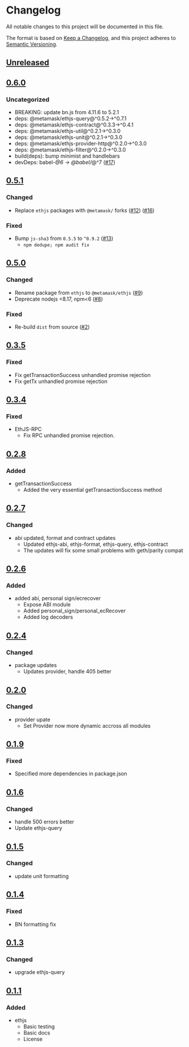 # Changelog
All notable changes to this project will be documented in this file.

The format is based on [Keep a Changelog](https://keepachangelog.com/en/1.0.0/),
and this project adheres to [Semantic Versioning](https://semver.org/spec/v2.0.0.html).

## [Unreleased]

## [0.6.0]
### Uncategorized
- BREAKING: update bn.js from 4.11.6 to 5.2.1
- deps: @metamask/ethjs-query@^0.5.2->^0.7.1
- deps: @metamask/ethjs-contract@^0.3.3->^0.4.1
- deps: @metamask/ethjs-util@^0.2.1->^0.3.0
- deps: @metamask/ethjs-unit@^0.2.1->^0.3.0
- deps: @metamask/ethjs-provider-http@^0.2.0->^0.3.0
- deps: @metamask/ethjs-filter@^0.2.0->^0.3.0
- build(deps): bump minimist and handlebars
- devDeps: babel-*@6 -> @babel/*@^7 ([#17](https://github.com/MetaMask/ethjs/pull/17))

## [0.5.1]
### Changed
- Replace `ethjs` packages with `@metamask/` forks ([#12](https://github.com/MetaMask/ethjs/pull/12)) ([#16](https://github.com/MetaMask/ethjs/pull/16))

### Fixed
- Bump `js-sha3` from `0.5.5` to `^0.9.2` ([#13](https://github.com/MetaMask/ethjs/pull/13))
  - `npm dedupe; npm audit fix`

## [0.5.0]
### Changed
- Rename package from `ethjs` to `@metamask/ethjs` ([#9](https://github.com/MetaMask/ethjs/pull/9))
- Deprecate nodejs <8.17, npm<6 ([#8](https://github.com/MetaMask/ethjs/pull/8))

### Fixed
- Re-build `dist` from source ([#2](https://github.com/MetaMask/ethjs/pull/2))

## [0.3.5]
### Fixed
- Fix getTransactionSuccess unhandled promise rejection
- Fix getTx unhandled promise rejection

## [0.3.4]
### Fixed
- EthJS-RPC
  - Fix RPC unhandled promise rejection.

## [0.2.8]
### Added
- getTransactionSuccess
  - Added the very essential getTransactionSuccess method

## [0.2.7]
### Changed
- abi updated, format and contract updates
  - Updated ethjs-abi, ethjs-format, ethjs-query, ethjs-contract
  - The updates will fix some small problems with geth/parity compat

## [0.2.6]
### Added
- added abi, personal sign/ecrecover
  - Expose ABI module
  - Added personal_sign/personal_ecRecover
  - Added log decoders

## [0.2.4]
### Changed
- package updates
  - Updates provider, handle 405 better

## [0.2.0]
### Changed
- provider upate
  - Set Provider now more dynamic accross all modules

## [0.1.9]
### Fixed
- Specified more dependencies in package.json

## [0.1.6]
### Changed
- handle 500 errors better
- Update ethjs-query

## [0.1.5]
### Changed
- update unit formatting

## [0.1.4]
### Fixed
- BN formatting fix

## [0.1.3]
### Changed
- upgrade ethjs-query

## [0.1.1]
### Added
- ethjs
  - Basic testing
  - Basic docs
  - License

[Unreleased]: https://github.com/MetaMask/ethjs/compare/v0.6.0...HEAD
[0.6.0]: https://github.com/MetaMask/ethjs/compare/v0.5.1...v0.6.0
[0.5.1]: https://github.com/MetaMask/ethjs/compare/v0.5.0...v0.5.1
[0.5.0]: https://github.com/MetaMask/ethjs/compare/v0.3.5...v0.5.0
[0.3.5]: https://github.com/MetaMask/ethjs/compare/v0.3.4...v0.3.5
[0.3.4]: https://github.com/MetaMask/ethjs/compare/v0.2.8...v0.3.4
[0.2.8]: https://github.com/MetaMask/ethjs/compare/v0.2.7...v0.2.8
[0.2.7]: https://github.com/MetaMask/ethjs/compare/v0.2.6...v0.2.7
[0.2.6]: https://github.com/MetaMask/ethjs/compare/v0.2.4...v0.2.6
[0.2.4]: https://github.com/MetaMask/ethjs/compare/v0.2.0...v0.2.4
[0.2.0]: https://github.com/MetaMask/ethjs/compare/v0.1.9...v0.2.0
[0.1.9]: https://github.com/MetaMask/ethjs/compare/v0.1.6...v0.1.9
[0.1.6]: https://github.com/MetaMask/ethjs/compare/v0.1.5...v0.1.6
[0.1.5]: https://github.com/MetaMask/ethjs/compare/v0.1.4...v0.1.5
[0.1.4]: https://github.com/MetaMask/ethjs/compare/v0.1.3...v0.1.4
[0.1.3]: https://github.com/MetaMask/ethjs/compare/v0.1.1...v0.1.3
[0.1.1]: https://github.com/MetaMask/ethjs/releases/tag/v0.1.1
